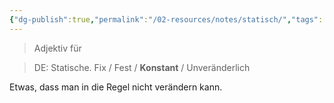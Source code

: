 ```yaml
---
{"dg-publish":true,"permalink":"/02-resources/notes/statisch/","tags":["abkürzung"],"noteIcon":"","updated":"2024-07-18T14:08:22.000+02:00"}
---
```


> Adjektiv für 
<div class="transclusion internal-embed is-loaded"><div class="markdown-embed">




>DE: Statische.
>Fix / Fest / **Konstant** / Unveränderlich

Etwas, dass man in die Regel nicht verändern kann.



</div></div>
